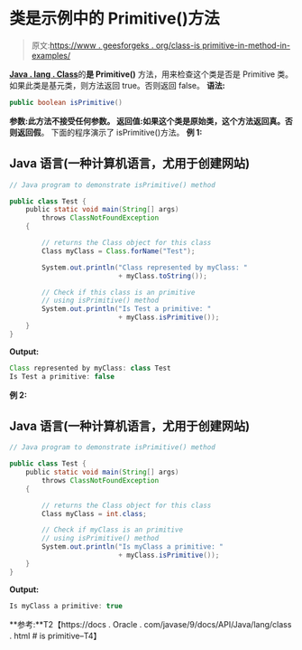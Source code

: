 # 类是示例中的 Primitive()方法

> 原文:[https://www . geesforgeks . org/class-is primitive-in-method-in-examples/](https://www.geeksforgeeks.org/class-isprimitive-method-in-with-examples/)

[**Java . lang . Class**](https://www.geeksforgeeks.org/java-lang-class-class-java-set-1/)的**是 Primitive()** 方法，用来检查这个类是否是 Primitive 类。如果此类是基元类，则方法返回 true。否则返回 false。
**语法:**

```java
public boolean isPrimitive()
```

**参数:**此方法不接受任何参数。
**返回值:**如果这个类是原始类，这个方法返回**真**。否则返回**假**。
下面的程序演示了 isPrimitive()方法。
**例 1:**

## Java 语言(一种计算机语言，尤用于创建网站)

```java
// Java program to demonstrate isPrimitive() method

public class Test {
    public static void main(String[] args)
        throws ClassNotFoundException
    {

        // returns the Class object for this class
        Class myClass = Class.forName("Test");

        System.out.println("Class represented by myClass: "
                           + myClass.toString());

        // Check if this class is an primitive
        // using isPrimitive() method
        System.out.println("Is Test a primitive: "
                           + myClass.isPrimitive());
    }
}
```

**Output:** 

```java
Class represented by myClass: class Test
Is Test a primitive: false
```

**例 2:**

## Java 语言(一种计算机语言，尤用于创建网站)

```java
// Java program to demonstrate isPrimitive() method

public class Test {
    public static void main(String[] args)
        throws ClassNotFoundException
    {

        // returns the Class object for this class
        Class myClass = int.class;

        // Check if myClass is an primitive
        // using isPrimitive() method
        System.out.println("Is myClass a primitive: "
                           + myClass.isPrimitive());
    }
}
```

**Output:** 

```java
Is myClass a primitive: true
```

**参考:**T2【https://docs . Oracle . com/javase/9/docs/API/Java/lang/class . html # is primitive–T4】